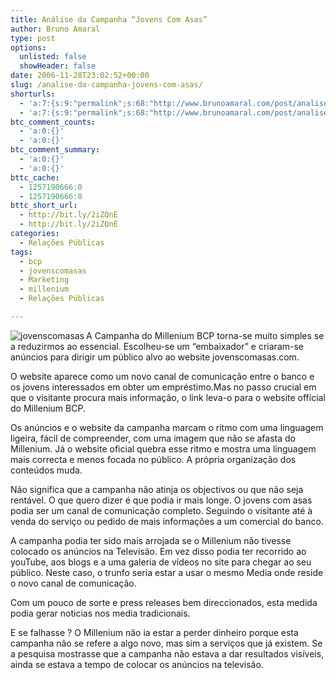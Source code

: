 ```yaml
---
title: Análise da Campanha “Jovens Com Asas”
author: Bruno Amaral
type: post
options:
  unlisted: false
  showHeader: false
date: 2006-11-28T23:02:52+00:00
slug: /analise-da-campanha-jovens-com-asas/
shorturls:
  - 'a:7:{s:9:"permalink";s:68:"http://www.brunoamaral.com/post/analise-da-campanha-jovens-com-asas/";s:7:"tinyurl";s:25:"http://tinyurl.com/d3l7zw";s:4:"isgd";s:17:"http://is.gd/pJD6";s:5:"bitly";s:18:"http://bit.ly/qPH8";s:5:"snipr";s:22:"http://snipr.com/evt48";s:5:"snurl";s:22:"http://snurl.com/evt48";s:7:"snipurl";s:24:"http://snipurl.com/evt48";}'
  - 'a:7:{s:9:"permalink";s:68:"http://www.brunoamaral.com/post/analise-da-campanha-jovens-com-asas/";s:7:"tinyurl";s:25:"http://tinyurl.com/d3l7zw";s:4:"isgd";s:17:"http://is.gd/pJD6";s:5:"bitly";s:18:"http://bit.ly/qPH8";s:5:"snipr";s:22:"http://snipr.com/evt48";s:5:"snurl";s:22:"http://snurl.com/evt48";s:7:"snipurl";s:24:"http://snipurl.com/evt48";}'
btc_comment_counts:
  - 'a:0:{}'
  - 'a:0:{}'
btc_comment_summary:
  - 'a:0:{}'
  - 'a:0:{}'
bttc_cache:
  - 1257190666:0
  - 1257190666:0
bttc_short_url:
  - http://bit.ly/2iZQnE
  - http://bit.ly/2iZQnE
categories:
  - Relações Públicas
tags:
  - bcp
  - jovenscomasas
  - Marketing
  - millenium
  - Relações Públicas

---
```

[<img align="left" alt="jovenscomasas" id="image236" src="/wp-content/uploads/2006/11/mbcp1.jpg" />][1]A Campanha do Millenium BCP torna-se muito simples se a reduzirmos ao essencial. Escolheu-se um &#8220;embaixador&#8221; e criaram-se anúncios para dirigir um público alvo ao website jovenscomasas.com.

O website aparece como um novo canal de comunicação entre o banco e os jovens interessados em obter um empréstimo.Mas no passo crucial em que o visitante procura mais informação, o link leva-o para o website official do Millenium BCP.

Os anúncios e o website da campanha marcam o ritmo com uma linguagem ligeira, fácil de compreender, com uma imagem que não se afasta do Millenium. Já o website oficial quebra esse ritmo e mostra uma linguagem mais correcta e menos focada no público. A própria organização dos conteúdos muda.

Não significa que a campanha não atinja os objectivos ou que não seja rentável. O que quero dizer é que podia ir mais longe. O jovens com asas podia ser um canal de comunicação completo. Seguindo o visitante até à venda do serviço ou pedido de mais informações a um comercial do banco.

A campanha podia ter sido mais arrojada se o Millenium não tivesse colocado os anúncios na Televisão. Em vez disso podia ter recorrido ao youTube, aos blogs e a uma galeria de vídeos no site para chegar ao seu público. Neste caso, o trunfo seria estar a usar o mesmo Media onde reside o novo canal de comunicação.

Com um pouco de sorte e press releases bem direccionados, esta medida podia gerar noticias nos media tradicionais.

E se falhasse ? O Millenium não ia estar a perder dinheiro porque esta campanha não se refere a algo novo, mas sim a serviços que já existem. Se a pesquisa mostrasse que a campanha não estava a dar resultados visíveis, ainda se estava a tempo de colocar os anúncios na televisão.

 [1]: http://www.jovenscomasas.com